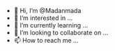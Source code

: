 - 👋 Hi, I’m @Madanmada
- 👀 I’m interested in ...
- 🌱 I’m currently learning ...
- 💞️ I’m looking to collaborate on ...
- 📫 How to reach me ...

<!---
Madanmada/Madanmada is a ✨ special ✨ repository because its `README.md` (this file) appears on your GitHub profile.
You can click the Preview link to take a look at your changes.
--->

